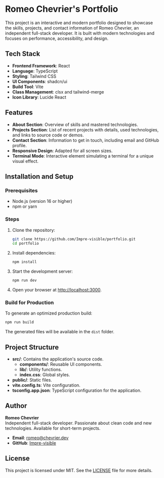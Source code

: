 # Romeo Chevrier's Portfolio

This project is an interactive and modern portfolio designed to showcase the skills, projects, and contact information of Romeo Chevrier, an independent full-stack developer. It is built with modern technologies and focuses on performance, accessibility, and design.

## Tech Stack

- **Frontend Framework**: React
- **Language**: TypeScript
- **Styling**: Tailwind CSS
- **UI Components**: shadcn/ui
- **Build Tool**: Vite
- **Class Management**: clsx and tailwind-merge
- **Icon Library**: Lucide React

## Features

- **About Section**: Overview of skills and mastered technologies.
- **Projects Section**: List of recent projects with details, used technologies, and links to source code or demos.
- **Contact Section**: Information to get in touch, including email and GitHub profile.
- **Responsive Design**: Adapted for all screen sizes.
- **Terminal Mode**: Interactive element simulating a terminal for a unique visual effect.

## Installation and Setup

### Prerequisites

- Node.js (version 16 or higher)
- npm or yarn

### Steps

1. Clone the repository:
   ```bash
   git clone https://github.com/Impre-visible/portfolio.git
   cd portfolio
   ```

2. Install dependencies:
   ```bash
   npm install
   ```

3. Start the development server:
   ```bash
   npm run dev
   ```

4. Open your browser at [http://localhost:3000](http://localhost:3000).

### Build for Production

To generate an optimized production build:
```bash
npm run build
```

The generated files will be available in the `dist` folder.

## Project Structure

- **src/**: Contains the application's source code.
  - **components/**: Reusable UI components.
  - **lib/**: Utility functions.
  - **index.css**: Global styles.
- **public/**: Static files.
- **vite.config.ts**: Vite configuration.
- **tsconfig.app.json**: TypeScript configuration for the application.

## Author

**Romeo Chevrier**  
Independent full-stack developer. Passionate about clean code and new technologies. Available for short-term projects.

- **Email**: [romeo@chevrier.dev](mailto:romeo@chevrier.dev)
- **GitHub**: [Impre-visible](https://github.com/Impre-visible)

## License

This project is licensed under MIT. See the [LICENSE](LICENSE) file for more details.
